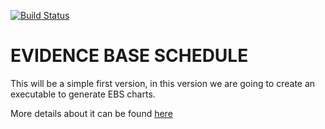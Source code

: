 [![Build Status](https://travis-ci.com/EvaldoNeto/EBS-Schedule.svg?branch=master)](https://travis-ci.com/EvaldoNeto/EBS-Schedule)

# EVIDENCE BASE SCHEDULE

This will be a simple first version, in this version we are going to create an executable to generate EBS charts.

More details about it can be found [here](https://docs.google.com/document/d/1LCSTxgXuBrCBrSfFVqQoLz430_O--vfGwjhTvbWDoSw/edit)

